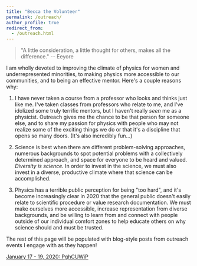 ```yaml
---
title: "Becca the Volunteer"
permalink: /outreach/
author_profile: true
redirect_from: 
  - /outreach.html
---
```


> "A little consideration, a little thought for others, makes all the difference." -- Eeyore

I am wholly devoted to improving the climate of physics for women and
underrepresented minorities, to making physics more accessible to our
communities, and to being an effective mentor.  Here's a couple
reasons why:

1. I have never taken a course from a professor who looks and thinks
just like me.  I've taken classes from professors who relate to me,
and I've idolized some truly terrific mentors, but I haven't really
*seen* me as a physicist.  Outreach gives me the chance to be that
person for someone else, and to share my passion for physics with
people who may not realize some of the exciting things we do or that
it's a discipline that opens so many doors.  (It's also incredibly fun...)

2. Science is best when there are different problem-solving
approaches, numerous backgrounds to spot potential problems with a
collectively determined approach, and space for everyone to be heard
and valued.  *Diversity is science.* In order to invest in the
science, we must also invest in a diverse, productive climate where
that science can be accomplished.

3. Physics has a terrible public perception for being "too hard", and
it's become increasingly clear in 2020 that the general public doesn't
easily relate to scientific procedure or value research documentation.
We must make ourselves more accessible, increase representation from
diverse backgrounds, and be willing to learn from and connect with
people outside of our individual comfort zones to help educate others
on why science should and must be trusted.

The rest of this page will be populated with blog-style posts from
outreach events I engage with as they happen!


[January 17 - 19, 2020: PghCUWiP](pghcuwip)